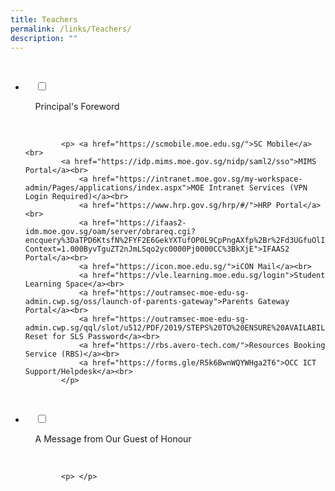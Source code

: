 ```yaml
---
title: Teachers
permalink: /links/Teachers/
description: ""
---
```

<ul class="jekyllcodex_accordion">

  <li>

    <input type="checkbox" id="accordion1">

    <label for="accordion1">Principal's Foreword</label>

    <div>

			<p> <a href="https://scmobile.moe.edu.sg/">SC Mobile</a><br>
			<a href="https://idp.mims.moe.gov.sg/nidp/saml2/sso">MIMS Portal</a><br>
				<a href="https://intranet.moe.gov.sg/my-workspace-admin/Pages/applications/index.aspx">MOE Intranet Services (VPN Login Required)</a><br>
				<a href="https://www.hrp.gov.sg/hrp/#/">HRP Portal</a><br>
				<a href="https://ifaas2-idm.moe.gov.sg/oam/server/obrareq.cgi?encquery%3DaTPD6KtsfN%2FYF2E6GekYXTufOP0L9CpPngAXfp%2Br%2Fd3UGfuOlIpycga%2BeFqQUHTCrOSOU7iwFi23lzpnyHlBzkYl%2B6kM49iuwOGyFAQOcAuQj0qqdhbg0SPOvwsu59SWP0mMXRPQ6Z6kcFuFCp8nk8MNUXGmpPQlEBGKhVSGgrDmqwvuM2oBtVplqCU73KaDgnpnOA6lOTzFiR3dYbvOIugqT0RcXXYP0xUyvxA33qPoPzoCCcaZpgVDv8Uz0r8z%20agentid%3DMOEHOST%20ver%3D1%20crmethod%3D2&ECID-Context=1.000ByvTguZT2nJmLSqo2yc0000Pj0000CC%3BkXjE">IFAAS2 Portal</a><br>
				<a href="https://icon.moe.edu.sg/">iCON Mail</a><br>
				<a href="https://vle.learning.moe.edu.sg/login">Student Learning Space</a><br>
				<a href="https://outramsec-moe-edu-sg-admin.cwp.sg/oss/launch-of-parents-gateway">Parents Gateway Portal</a><br>
				<a href="https://outramsec-moe-edu-sg-admin.cwp.sg/qql/slot/u512/PDF/2019/STEPS%20TO%20ENSURE%20AVAILABILITY%20OF%20SELF%20help%20reset%20of%20SLS%20password.pdf">Self Reset for SLS Password</a><br>
				<a href="https://rbs.avero-tech.com/">Resources Booking Service (RBS)</a><br>
				<a href="https://forms.gle/R5k6BwnWQYWHga2T6">OCC ICT Support/Helpdesk</a><br>
			</p>

    </div>

</li>
	<li>

    <input type="checkbox" id="accordion2">

    <label for="accordion2">A Message from Our Guest of Honour </label>

    <div>

			<p> </p>

    </div>

</li>
	
	

	
</ul>